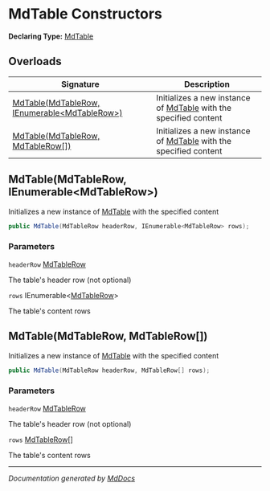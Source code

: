 # MdTable Constructors

**Declaring Type:** [MdTable](../index.md)

## Overloads

| Signature                                                                                  | Description                                                                     |
| ------------------------------------------------------------------------------------------ | ------------------------------------------------------------------------------- |
| [MdTable(MdTableRow, IEnumerable\<MdTableRow\>)](#mdtablemdtablerow-ienumerablemdtablerow) | Initializes a new instance of [MdTable](../index.md) with the specified content |
| [MdTable(MdTableRow, MdTableRow\[\])](#mdtablemdtablerow-mdtablerow)                       | Initializes a new instance of [MdTable](../index.md) with the specified content |

## MdTable(MdTableRow, IEnumerable\<MdTableRow\>)

Initializes a new instance of [MdTable](../index.md) with the specified content

```csharp
public MdTable(MdTableRow headerRow, IEnumerable<MdTableRow> rows);
```

### Parameters

`headerRow`  [MdTableRow](../../MdTableRow/index.md)

The table's header row (not optional)

`rows`  IEnumerable\<[MdTableRow](../../MdTableRow/index.md)\>

The table's content rows

## MdTable(MdTableRow, MdTableRow\[\])

Initializes a new instance of [MdTable](../index.md) with the specified content

```csharp
public MdTable(MdTableRow headerRow, MdTableRow[] rows);
```

### Parameters

`headerRow`  [MdTableRow](../../MdTableRow/index.md)

The table's header row (not optional)

`rows`  [MdTableRow](../../MdTableRow/index.md)\[\]

The table's content rows

___

*Documentation generated by [MdDocs](https://github.com/ap0llo/mddocs)*
